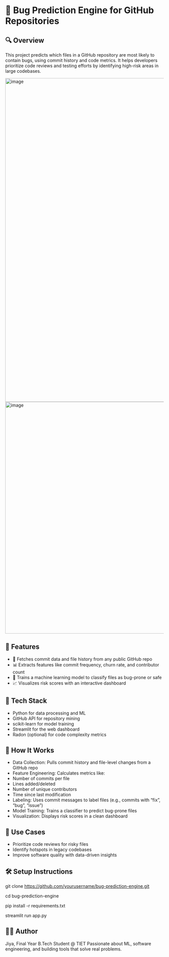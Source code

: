 # 🐞 Bug Prediction Engine for GitHub Repositories
## 🔍 Overview
This project predicts which files in a GitHub repository are most likely to contain bugs, using commit history and code metrics. It helps developers prioritize code reviews and testing efforts by identifying high-risk areas in large codebases.

<img width="1903" height="1025" alt="image" src="https://github.com/user-attachments/assets/de0816f1-d014-435b-a027-f846ae106a1d" />
<img width="1905" height="734" alt="image" src="https://github.com/user-attachments/assets/92fcb334-f988-44d9-a24e-562af27ea838" />


## 🚀 Features
- 🔎 Fetches commit data and file history from any public GitHub repo
- 📊 Extracts features like commit frequency, churn rate, and contributor count
- 🧠 Trains a machine learning model to classify files as bug-prone or safe
- 📈 Visualizes risk scores with an interactive dashboard

## 🧰 Tech Stack
- Python for data processing and ML
- GitHub API for repository mining
- scikit-learn for model training
- Streamlit for the web dashboard
- Radon (optional) for code complexity metrics
  
## 📂 How It Works
- Data Collection: Pulls commit history and file-level changes from a GitHub repo
- Feature Engineering: Calculates metrics like:
- Number of commits per file
- Lines added/deleted
- Number of unique contributors
- Time since last modification
- Labeling: Uses commit messages to label files (e.g., commits with “fix”, “bug”, “issue”)
- Model Training: Trains a classifier to predict bug-prone files
- Visualization: Displays risk scores in a clean dashboard
  
## 📌 Use Cases
- Prioritize code reviews for risky files
- Identify hotspots in legacy codebases
- Improve software quality with data-driven insights
  
## 🛠️ Setup Instructions
git clone https://github.com/yourusername/bug-prediction-engine.git

cd bug-prediction-engine

pip install -r requirements.txt

streamlit run app.py

  
## 👩‍💻 Author
Jiya, Final Year B.Tech Student @ TIET
Passionate about ML, software engineering, and building tools that solve real problems.

